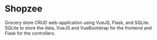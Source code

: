 # Shopzee
Grocery store CRUD web-application using VueJS, Flask, and SQLite. SQLite to store the data, VueJS and VueBootstrap for the frontend and Flask for the controllers.
